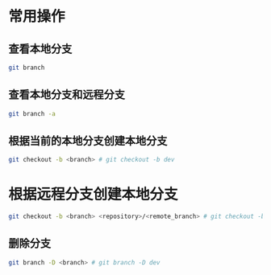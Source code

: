 # 常用操作

## 查看本地分支
```sh
git branch
```

## 查看本地分支和远程分支
```sh
git branch -a
```

## 根据当前的本地分支创建本地分支 
```sh
git checkout -b <branch> # git checkout -b dev
```

# 根据远程分支创建本地分支
```sh
git checkout -b <branch> <repository>/<remote_branch> # git checkout -b dev origin/master
```

## 删除分支
```sh
git branch -D <branch> # git branch -D dev
```